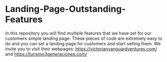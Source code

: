 # Landing-Page-Outstanding-Features
In this repository you will find multiple features that we have set for our customers simple landing page. These pieces of code are extremely easy to do and you can set a landing page for customers and start selling them. We invite you to visit their webpages: https://victorianvanguardventures.com/ and https://turismo3generaciones.com/
